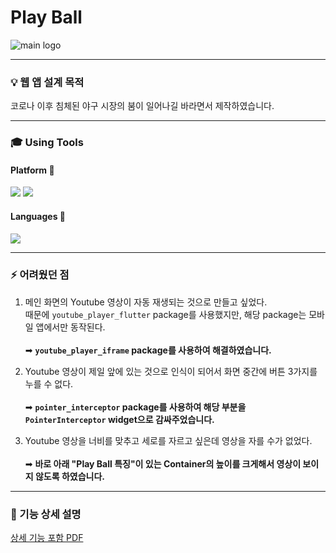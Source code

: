 # Play Ball
![main logo](https://github.com/leedohyung28/PlayBall/assets/91038179/35ec4db4-78fc-401e-98cd-e021ed6eeece)

---

### 💡 웹 앱 설계 목적 

코로나 이후 침체된 야구 시장의 붐이 일어나길 바라면서 제작하였습니다.

---

### 🎓 Using Tools

#### Platform 🏬
<img src="https://img.shields.io/badge/VS CODE-007ACC?style=for-the-badge&logo=Visual Studio Code&logoColor=white">
<img src="https://img.shields.io/badge/FLUTTER-007ACC?style=for-the-badge&logo=Visual Studio Code&logoColor=white">

#### Languages 🚩
<img src="https://img.shields.io/badge/DART-007ACC?style=for-the-badge&logo=Visual Studio Code&logoColor=white">

---

### ⚡ 어려웠던 점

1. 메인 화면의 Youtube 영상이 자동 재생되는 것으로 만들고 싶었다.<br>
때문에 `youtube_player_flutter` package를 사용했지만, 해당 package는 모바일 앱에서만 동작된다.<br><br>
➡ **`youtube_player_iframe` package를 사용하여 해결하였습니다.**

2. Youtube 영상이 제일 앞에 있는 것으로 인식이 되어서 화면 중간에 버튼 3가지를 누를 수 없다.<br><br>
➡ **`pointer_interceptor` package를 사용하여 해당 부분을 `PointerInterceptor` widget으로 감싸주었습니다.**

3. Youtube 영상을 너비를 맞추고 세로를 자르고 싶은데 영상을 자를 수가 없었다.<br><br>
➡ **바로 아래 "Play Ball 특징"이 있는 Container의 높이를 크게해서 영상이 보이지 않도록 하였습니다.**

---

### 📄 기능 상세 설명
[상세 기능 포함 PDF](https://drive.google.com/file/d/1m0rv5JFSpAhHMv_MQZcAfGbQIPCth0Nn/view?usp=sharing)
